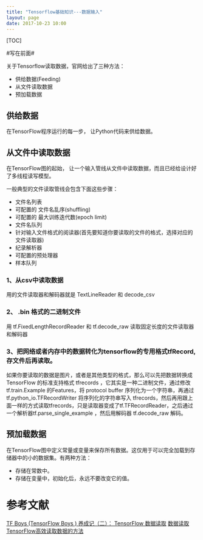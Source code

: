 ```yaml
---
title: "Tensorflow基础知识---数据输入"
layout: page
date: 2017-10-23 10:00
---
```

[TOC]

#写在前面#

关于Tensorflow读取数据，官网给出了三种方法：

- 供给数据(Feeding)
- 从文件读取数据
- 预加载数据

## 供给数据
在TensorFlow程序运行的每一步， 让Python代码来供给数据。

## 从文件中读取数据
在TensorFlow图的起始， 让一个输入管线从文件中读取数据，而且已经给设计好了多线程读写模型。

一般典型的文件读取管线会包含下面这些步骤：

- 文件名列表
- 可配置的 文件名乱序(shuffling)
- 可配置的 最大训练迭代数(epoch limit)
- 文件名队列
- 针对输入文件格式的阅读器(首先要知道你要读取的文件的格式，选择对应的文件读取器)
- 纪录解析器
- 可配置的预处理器
- 样本队列

### 1、从csv中读取数据
用的文件读取器和解码器就是 TextLineReader 和 decode_csv

### 2、 .bin 格式的二进制文件
用 tf.FixedLengthRecordReader 和 tf.decode_raw 读取固定长度的文件读取器和解码器

### 3、把网络或者内存中的数据转化为tensorflow的专用格式tfRecord,存文件后再读取。
如果你要读取的数据是图片，或者是其他类型的格式，那么可以先把数据转换成 TensorFlow 的标准支持格式 tfrecords ，它其实是一种二进制文件，通过修改 tf.train.Example 的Features，将 protocol buffer 序列化为一个字符串，再通过 tf.python_io.TFRecordWriter 将序列化的字符串写入 tfrecords，然后再用跟上面一样的方式读取tfrecords，只是读取器变成了tf.TFRecordReader，之后通过一个解析器tf.parse_single_example ，然后用解码器 tf.decode_raw 解码。


## 预加载数据

在TensorFlow图中定义常量或变量来保存所有数据。这仅用于可以完全加载到存储器中的小的数据集。有两种方法：

- 存储在常数中。
- 存储在变量中，初始化后，永远不要改变它的值。


# 参考文献
[TF Boys (TensorFlow Boys ) 养成记（二）： TensorFlow 数据读取](http://www.cnblogs.com/Charles-Wan/p/6197019.html)
[数据读取](http://wiki.jikexueyuan.com/project/tensorflow-zh/how_tos/reading_data.html)
[TensorFlow高效读取数据的方法](http://blog.csdn.net/u012759136/article/details/52232266)
[]()
[]()
